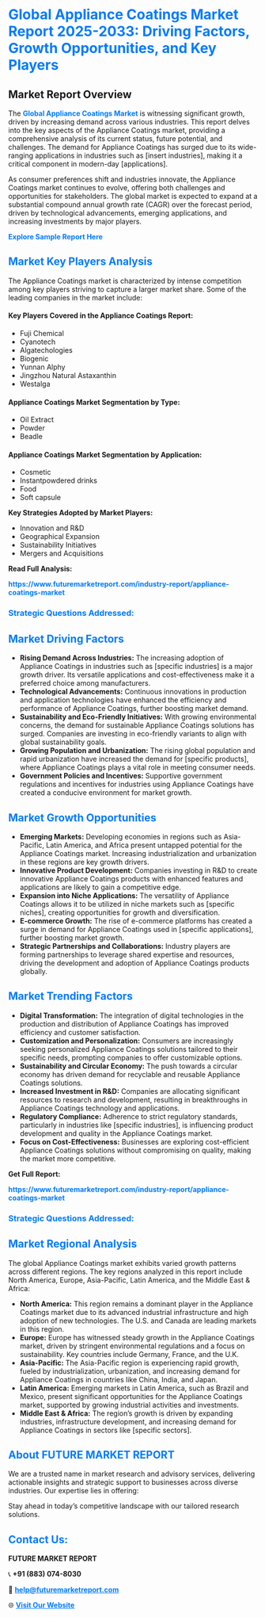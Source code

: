 <h1 style="color: #007BFF;">Global Appliance Coatings Market Report 2025-2033: Driving Factors, Growth Opportunities, and Key Players</h1>

<section id="overview">
<h2>Market Report Overview</h2>
<p>The <a href="https://www.futuremarketreport.com/industry-report/appliance-coatings-market" style="color: #007BFF; text-decoration: none;"><strong>Global Appliance Coatings Market</strong></a> is witnessing significant growth, driven by increasing demand across various industries. This report delves into the key aspects of the Appliance Coatings market, providing a comprehensive analysis of its current status, future potential, and challenges. The demand for Appliance Coatings has surged due to its wide-ranging applications in industries such as [insert industries], making it a critical component in modern-day [applications].</p>
<p>As consumer preferences shift and industries innovate, the Appliance Coatings market continues to evolve, offering both challenges and opportunities for stakeholders. The global market is expected to expand at a substantial compound annual growth rate (CAGR) over the forecast period, driven by technological advancements, emerging applications, and increasing investments by major players.</p>
</section>

<section id="overview">
<p><a href="https://www.futuremarketreport.com/request-sample/reportId=35878" style="color: #007BFF; text-decoration: none;"><strong>Explore Sample Report Here</strong></a></p>
</section>

<section id="key-players">
<h2 style="color: #007BFF;">Market Key Players Analysis</h2>
<p>The Appliance Coatings market is characterized by intense competition among key players striving to capture a larger market share. Some of the leading companies in the market include:</p>
<h4>Key Players Covered in the Appliance Coatings Report:</h4>
<ul><li>Fuji Chemical</li><li>Cyanotech</li><li>Algatechologies</li><li>Biogenic</li><li>Yunnan Alphy</li><li>Jingzhou Natural Astaxanthin</li><li>Westalga</li></ul>
<h4>Appliance Coatings Market Segmentation by Type:</h4>
<ul><li>Oil Extract</li><li>Powder</li><li>Beadle</li></ul>

<h4>Appliance Coatings Market Segmentation by Application:</h4>
<ul><li>Cosmetic</li><li>Instantpowdered drinks</li><li>Food</li><li>Soft capsule</li></ul>
<p><strong>Key Strategies Adopted by Market Players:</strong></p>
<ul>
<li>Innovation and R&D</li>
<li>Geographical Expansion</li>
<li>Sustainability Initiatives</li>
<li>Mergers and Acquisitions</li>
</ul>
</section>

<section>
<p><strong>Read Full Analysis: </strong></p><a href="https://www.futuremarketreport.com/industry-report/appliance-coatings-market" style="color: #007BFF; text-decoration: none;"><strong>https://www.futuremarketreport.com/industry-report/appliance-coatings-market</strong></a>
<h3 style="color: #007BFF;">Strategic Questions Addressed:</h3>
</section>

<section id="driving-factors">
<h2 style="color: #007BFF;">Market Driving Factors</h2>
<ul>
<li><strong>Rising Demand Across Industries:</strong> The increasing adoption of Appliance Coatings in industries such as [specific industries] is a major growth driver. Its versatile applications and cost-effectiveness make it a preferred choice among manufacturers.</li>
<li><strong>Technological Advancements:</strong> Continuous innovations in production and application technologies have enhanced the efficiency and performance of Appliance Coatings, further boosting market demand.</li>
<li><strong>Sustainability and Eco-Friendly Initiatives:</strong> With growing environmental concerns, the demand for sustainable Appliance Coatings solutions has surged. Companies are investing in eco-friendly variants to align with global sustainability goals.</li>
<li><strong>Growing Population and Urbanization:</strong> The rising global population and rapid urbanization have increased the demand for [specific products], where Appliance Coatings plays a vital role in meeting consumer needs.</li>
<li><strong>Government Policies and Incentives:</strong> Supportive government regulations and incentives for industries using Appliance Coatings have created a conducive environment for market growth.</li>
</ul>
</section>

<section id="growth-opportunities">
<h2 style="color: #007BFF;">Market Growth Opportunities</h2>
<ul>
<li><strong>Emerging Markets:</strong> Developing economies in regions such as Asia-Pacific, Latin America, and Africa present untapped potential for the Appliance Coatings market. Increasing industrialization and urbanization in these regions are key growth drivers.</li>
<li><strong>Innovative Product Development:</strong> Companies investing in R&D to create innovative Appliance Coatings products with enhanced features and applications are likely to gain a competitive edge.</li>
<li><strong>Expansion into Niche Applications:</strong> The versatility of Appliance Coatings allows it to be utilized in niche markets such as [specific niches], creating opportunities for growth and diversification.</li>
<li><strong>E-commerce Growth:</strong> The rise of e-commerce platforms has created a surge in demand for Appliance Coatings used in [specific applications], further boosting market growth.</li>
<li><strong>Strategic Partnerships and Collaborations:</strong> Industry players are forming partnerships to leverage shared expertise and resources, driving the development and adoption of Appliance Coatings products globally.</li>
</ul>
</section>

<section id="trending-factors">
<h2 style="color: #007BFF;">Market Trending Factors</h2>
<ul>
<li><strong>Digital Transformation:</strong> The integration of digital technologies in the production and distribution of Appliance Coatings has improved efficiency and customer satisfaction.</li>
<li><strong>Customization and Personalization:</strong> Consumers are increasingly seeking personalized Appliance Coatings solutions tailored to their specific needs, prompting companies to offer customizable options.</li>
<li><strong>Sustainability and Circular Economy:</strong> The push towards a circular economy has driven demand for recyclable and reusable Appliance Coatings solutions.</li>
<li><strong>Increased Investment in R&D:</strong> Companies are allocating significant resources to research and development, resulting in breakthroughs in Appliance Coatings technology and applications.</li>
<li><strong>Regulatory Compliance:</strong> Adherence to strict regulatory standards, particularly in industries like [specific industries], is influencing product development and quality in the Appliance Coatings market.</li>
<li><strong>Focus on Cost-Effectiveness:</strong> Businesses are exploring cost-efficient Appliance Coatings solutions without compromising on quality, making the market more competitive.</li>
</ul>
</section>

<section>
<p><strong>Get Full Report: </strong></p><a href="https://www.futuremarketreport.com/industry-report/appliance-coatings-market" style="color: #007BFF; text-decoration: none;"><strong>https://www.futuremarketreport.com/industry-report/appliance-coatings-market</strong></a>
<h3 style="color: #007BFF;">Strategic Questions Addressed:</h3>
</section>


<section id="regional-analysis">
<h2 style="color: #007BFF;">Market Regional Analysis</h2>
<p>The global Appliance Coatings market exhibits varied growth patterns across different regions. The key regions analyzed in this report include North America, Europe, Asia-Pacific, Latin America, and the Middle East & Africa:</p>
<ul>
<li><strong>North America:</strong> This region remains a dominant player in the Appliance Coatings market due to its advanced industrial infrastructure and high adoption of new technologies. The U.S. and Canada are leading markets in this region.</li>
<li><strong>Europe:</strong> Europe has witnessed steady growth in the Appliance Coatings market, driven by stringent environmental regulations and a focus on sustainability. Key countries include Germany, France, and the U.K.</li>
<li><strong>Asia-Pacific:</strong> The Asia-Pacific region is experiencing rapid growth, fueled by industrialization, urbanization, and increasing demand for Appliance Coatings in countries like China, India, and Japan.</li>
<li><strong>Latin America:</strong> Emerging markets in Latin America, such as Brazil and Mexico, present significant opportunities for the Appliance Coatings market, supported by growing industrial activities and investments.</li>
<li><strong>Middle East & Africa:</strong> The region’s growth is driven by expanding industries, infrastructure development, and increasing demand for Appliance Coatings in sectors like [specific sectors].</li>
</ul>
</section>

<footer>
<h2 style="color: #007BFF;">About FUTURE MARKET REPORT</h2>
<p>We are a trusted name in market research and advisory services, delivering actionable insights and strategic support to businesses across diverse industries. Our expertise lies in offering:</p>

<p>Stay ahead in today’s competitive landscape with our tailored research solutions.</p>

<h2 style="color: #007BFF;">Contact Us:</h2>
<p><strong>FUTURE MARKET REPORT</strong></p>
<p>📞 <strong>+91 (883) 074-8030</strong></p>
<p>📧 <strong><a href="mailto:help@futuremarketreport.com" style="color: #007BFF;">help@futuremarketreport.com</a></strong></p>
<p>🌐 <strong><a href="https://www.futuremarketreport.com/" style="color: #007BFF;">Visit Our Website</a></strong></p>
</footer>